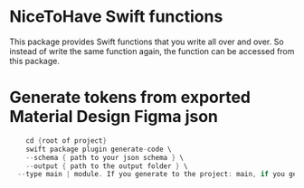 # NiceToHave Swift functions
This package provides Swift functions that you write all over and over. So instead of write the same function again, the function can be accessed from this package.



# Generate tokens from exported Material Design Figma json 

``` Swift
    cd {root of project}
    swift package plugin generate-code \
    --schema { path to your json schema } \
    --output { path to the output folder } \
  --type main | module. If you generate to the project: main, if you generate to a swift package: module
```

